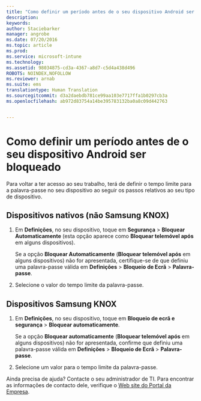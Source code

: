 ```yaml
---
title: "Como definir um período antes de o seu dispositivo Android ser bloqueado | Microsoft Intune"
description: 
keywords: 
author: Staciebarker
manager: angrobe
ms.date: 07/20/2016
ms.topic: article
ms.prod: 
ms.service: microsoft-intune
ms.technology: 
ms.assetid: 98034875-cd3a-4367-a8d7-c5d4a438d496
ROBOTS: NOINDEX,NOFOLLOW
ms.reviewer: arnab
ms.suite: ems
translationtype: Human Translation
ms.sourcegitcommit: d3a2daebdb781ce99aa103e7717ffa1b0297cb3a
ms.openlocfilehash: ab972d83754a14be395783132ba0a8c09d442763


---
```


# Como definir um período antes de o seu dispositivo Android ser bloqueado
Para voltar a ter acesso ao seu trabalho, terá de definir o tempo limite para a palavra-passe no seu dispositivo ao seguir os passos relativos ao seu tipo de dispositivo.

## Dispositivos nativos (não Samsung KNOX)

1.  Em **Definições**, no seu dispositivo, toque em **Segurança** &gt; **Bloquear Automaticamente** (esta opção aparece como **Bloquear telemóvel após** em alguns dispositivos).

    Se a opção **Bloquear Automaticamente** (**Bloquear telemóvel após** em alguns dispositivos) não for apresentada, certifique-se de que definiu uma palavra-passe válida em **Definições** &gt; **Bloqueio de Ecrã** &gt; **Palavra-passe**.

2.  Selecione o valor do tempo limite da palavra-passe.

## Dispositivos Samsung KNOX

1.  Em **Definições**, no seu dispositivo, toque em **Bloqueio de ecrã e segurança** &gt; **Bloquear automaticamente**.

    Se a opção **Bloquear automaticamente** (**Bloquear telemóvel após** em alguns dispositivos) não for apresentada, confirme que definiu uma palavra-passe válida em **Definições** &gt; **Bloqueio de Ecrã** &gt; **Palavra-passe**.

2.  Selecione um valor para o tempo limite da palavra-passe.

Ainda precisa de ajuda? Contacte o seu administrador de TI. Para encontrar as informações de contacto dele, verifique o [Web site do Portal da Empresa](http://portal.manage.microsoft.com).



<!--HONumber=Aug16_HO4-->


